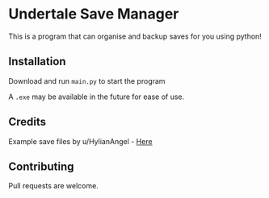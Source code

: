 # Undertale Save Manager

This is a program that can organise and backup saves for you using python!

## Installation

Download and run `main.py` to start the program

A `.exe` may be available in the future for ease of use.


## Credits

Example save files by u/HylianAngel - [Here](https://www.reddit.com/r/Undertale/comments/3szvui/my_undertale_save_files/) 



## Contributing
Pull requests are welcome.
